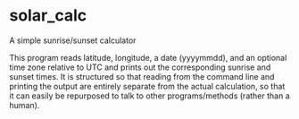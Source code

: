 # solar_calc
A simple sunrise/sunset calculator

This program reads latitude, longitude, a date (yyyymmdd), and an optional time zone relative to UTC and prints out the corresponding sunrise and sunset times. It is structured so that reading from the command line and printing the output are entirely separate from the actual calculation, so that it can easily be repurposed to talk to other programs/methods (rather than a human).
